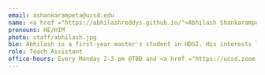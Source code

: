 ```yaml
---
email: ashankarampeta@ucsd.edu
name: <a href ="https://abhilashreddys.github.io/">Abhilash Shankarampeta</a>
pronouns: HE/HIM
photo: staff/abhilash.jpg
bio: Abhilash is a first-year master's student in HDSI. His interests lie in Reasoning and efficient ML. He is currently working in Prof. Hao Zhang's lab.
role: Teach Assistant
office-hours: Every Monday 2-3 pm @TBD and <a href ="https://ucsd.zoom.us/j/92291320637">Zoom</a>
---
```

